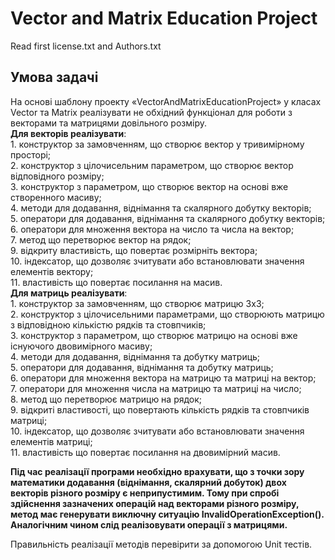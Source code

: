 # Vector and Matrix Education Project

Read first license.txt and Authors.txt


## Умова задачі

На основі шаблону проекту «VectorAndMatrixEducationProject» у класах Vector та Matrix реалізувати не обхідний функціонал для роботи з векторами та матрицями довільного розміру.  
**Для векторів реалізувати**:  
    1. конструктор за замовченням, що створює вектор у тривимірному просторі;  
    2. конструктор з цілочисельним параметром, що створює вектор відповідного розміру;  
    3. конструктор з параметром, що створює вектор на основі вже створенного масиву;  
    4. методи для додавання, віднімання та скалярного добутку векторів;  
    5. оператори для додавання, віднімання та скалярного добутку векторів;  
    6. оператори для множення вектора на число та числа на вектор;  
    7.  метод що перетворює вектор на рядок;  
    9. відкриту властивість, що повертає розмірніть вектора;  
    10. індексатор, що дозволяє зчитувати або встановлювати значення елементів вектору;  
    11. властивість що повертає посилання на масив.  
**Для матриць реалізувати**:  
    1. конструктор за замовченням, що створює матрицю 3х3;  
    2. конструктор з цілочисельними параметрами, що створюють матрицю з відповідною кількістю рядків та стовпчиків;  
    3. конструктор з параметром, що створює матрицю на основі вже існуючого двовимірного масиву;  
    4. методи для додавання, віднімання та добутку матриць;  
    5. оператори для додавання, віднімання та добутку матриць;  
    6. оператори для множення вектора на матрицю та матриці на вектор;  
    7. оператори для множення числа на матрицю та матриці на число;  
    8. метод що перетворює матрицю на рядок;  
    9. відкриті властивості, що повертають кількість рядків та стовпчиків матриці;  
    10. індексатор, що дозволяє зчитувати або встановлювати значення елементів матриці;  
    11. властивість що повертає посилання на двовимірний масив.  
  
**Під час реалізації програми необхідно врахувати, що з точки зору математики додавання (віднімання, скалярний добуток) двох векторів різного розміру є неприпустимим. Тому при спробі здійснення зазначених операцій над векторами різного розміру, метод має генерувати виключну ситуацію InvalidOperationException(). Аналогічним чином слід реалізовувати операції з матрицями.**  

Правильність реалізації методів перевірити за допомогою Unit тестів.
